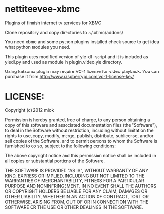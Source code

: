 nettiteevee-xbmc
================

Plugins of finnish internet tv services for XBMC

Clone repository and copy directories to ~/.xbmc/addons/

You need xbmc and some python plugins installed
check source to get idea what python modules you need.

This plugin uses modified version of yle-dl -script and it is included as yledl.py
and used as module in plugin.video.yle directory.

Using katsomo plugin may require VC-1 license for video playback. You can purchase it from
http://www.raspberrypi.com/vc-1-license-key/



LICENSE:
================
Copyright (c) 2012 miok

Permission is hereby granted, free of charge, to any person obtaining a copy of this software and associated documentation files (the "Software"), to deal in the Software without restriction, including without limitation the rights to use, copy, modify, merge, publish, distribute, sublicense, and/or sell copies of the Software, and to permit persons to whom the Software is furnished to do so, subject to the following conditions:

The above copyright notice and this permission notice shall be included in all copies or substantial portions of the Software.

THE SOFTWARE IS PROVIDED "AS IS", WITHOUT WARRANTY OF ANY KIND, EXPRESS OR IMPLIED, INCLUDING BUT NOT LIMITED TO THE WARRANTIES OF MERCHANTABILITY, FITNESS FOR A PARTICULAR PURPOSE AND NONINFRINGEMENT. IN NO EVENT SHALL THE AUTHORS OR COPYRIGHT HOLDERS BE LIABLE FOR ANY CLAIM, DAMAGES OR OTHER LIABILITY, WHETHER IN AN ACTION OF CONTRACT, TORT OR OTHERWISE, ARISING FROM, OUT OF OR IN CONNECTION WITH THE SOFTWARE OR THE USE OR OTHER DEALINGS IN THE SOFTWARE.
